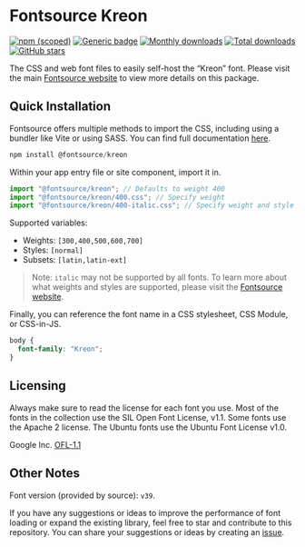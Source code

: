 # Fontsource Kreon

[![npm (scoped)](https://img.shields.io/npm/v/@fontsource/kreon?color=brightgreen)](https://www.npmjs.com/package/@fontsource/kreon) [![Generic badge](https://img.shields.io/badge/fontsource-passing-brightgreen)](https://github.com/fontsource/fontsource) [![Monthly downloads](https://badgen.net/npm/dm/@fontsource/kreon)](https://github.com/fontsource/fontsource) [![Total downloads](https://badgen.net/npm/dt/@fontsource/kreon)](https://github.com/fontsource/fontsource) [![GitHub stars](https://img.shields.io/github/stars/fontsource/fontsource.svg?style=social&label=Star)](https://github.com/fontsource/fontsource/stargazers)

The CSS and web font files to easily self-host the “Kreon” font. Please visit the main [Fontsource website](https://fontsource.org/fonts/kreon) to view more details on this package.

## Quick Installation

Fontsource offers multiple methods to import the CSS, including using a bundler like Vite or using SASS. You can find full documentation [here](https://fontsource.org/docs/getting-started/introduction).

```javascript
npm install @fontsource/kreon
```

Within your app entry file or site component, import it in.

```javascript
import "@fontsource/kreon"; // Defaults to weight 400
import "@fontsource/kreon/400.css"; // Specify weight
import "@fontsource/kreon/400-italic.css"; // Specify weight and style
```

Supported variables:
- Weights: `[300,400,500,600,700]`
- Styles: `[normal]`
- Subsets: `[latin,latin-ext]`

> Note: `italic` may not be supported by all fonts. To learn more about what weights and styles are supported, please visit the [Fontsource website](https://fontsource.org/fonts/kreon).

Finally, you can reference the font name in a CSS stylesheet, CSS Module, or CSS-in-JS.

```css
body {
  font-family: "Kreon";
}
```

## Licensing
Always make sure to read the license for each font you use. Most of the fonts in the collection use the SIL Open Font License, v1.1. Some fonts use the Apache 2 license. The Ubuntu fonts use the Ubuntu Font License v1.0.

Google Inc.
[OFL-1.1](http://scripts.sil.org/OFL)

## Other Notes
Font version (provided by source): `v39`.

If you have any suggestions or ideas to improve the performance of font loading or expand the existing library, feel free to star and contribute to this repository. You can share your suggestions or ideas by creating an [issue](https://github.com/fontsource/fontsource/issues).